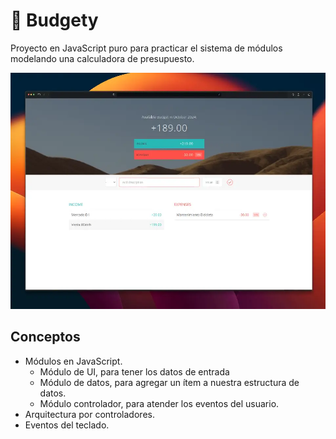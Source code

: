 💸 Budgety
==========

Proyecto en JavaScript puro para practicar el sistema de módulos modelando una calculadora de presupuesto.

![Budgety](public/budgety.webp)

Conceptos
---------

- Módulos en JavaScript.
  - Módulo de UI, para tener los datos de entrada
  - Módulo de datos, para agregar un ítem a nuestra estructura de datos.
  - Módulo controlador, para atender los eventos del usuario.
- Arquitectura por controladores.
- Eventos del teclado.
